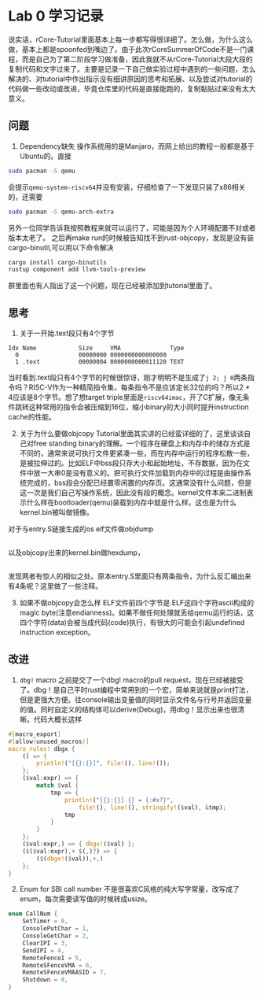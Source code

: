 # Lab 0 学习记录
说实话，rCore-Tutorial里面基本上每一步都写得很详细了。怎么做，为什么这么做，基本上都是spoonfed到嘴边了。由于此次rCoreSummerOfCode不是一门课程，而是自己为了第二阶段学习做准备，因此我就不从rCore-Tutorial大段大段的复制代码和文字过来了。主要是记录一下自己做实验过程中遇到的一些问题，怎么解决的、对tutorial中作出指示没有细讲原因的思考和拓展、以及尝试对tutorial的代码做一些改动或改进，毕竟仓库里的代码是直接能跑的，复制黏贴过来没有太大意义。

## 问题
1. Dependency缺失
操作系统用的是Manjaro，而网上给出的教程一般都是基于Ubuntu的。直接
```bash
sudo pacman -S qemu
```
会提示`qemu-system-riscv64`并没有安装，仔细检查了一下发现只装了x86相关的，还需要
```bash
sudo pacman -S qemu-arch-extra
```

另外一位同学告诉我按照教程来就可以运行了，可能是因为个人环境配置不对或者版本太老了。
之后再make run的时候被告知找不到rust-objcopy，发现是没有装cargo-binutil,可以用以下命令解决
```bash
cargo install cargo-binutils
rustup component add llvm-tools-preview
```
群里面也有人指出了这一个问题，现在已经被添加到tutorial里面了。

## 思考
1. 关于一开始.text段只有4个字节
```
Idx Name            Size     VMA              Type
  0                 00000000 0000000000000000
  1 .text           00000004 0000000000011120 TEXT
```
当时看到.text段只有4个字节的时候很惊讶，刚才明明不是生成了`j 2; j 0`两条指令吗？RISC-V作为一种精简指令集，每条指令不是应该定长32位的吗？所以2 * 4应该是8个字节。想了想target triple里面是`riscv64imac`，开了C扩展，像无条件跳转这种常用的指令会被压缩到16位，缩小binary的大小同时提升instruction cache的性能。

2. 关于为什么要做objcopy
Tutorial里面其实讲的已经蛮详细的了，这里谈谈自己对free standing binary的理解。一个程序在硬盘上和内存中的储存方式是不同的，通常来说可执行文件更紧凑一些，而在内存中运行的程序松散一些，是被拉伸过的。比如ELF中bss段只存大小和起始地址，不存数据，因为在文件中放一大串0是没有意义的。把可执行文件加载到内存中的过程是由操作系统完成的，bss段会分配已经置零闲置的内存页。这通常没有什么问题，但是这一次是我们自己写操作系统，因此没有段的概念。kernel文件本来二进制表示什么样在bootloader(qemu)装载到内存中就是什么样。这也是为什么kernel.bin被叫做镜像。

对于与entry.S链接生成的os elf文件做objdump
```
```
以及objcopy出来的kernel.bin做hexdump，
```
```
发现两者有惊人的相似之处。原本entry.S里面只有两条指令，为什么反汇编出来有4条呢？这里做了一些注释。

3. 如果不做objcopy会怎么样
ELF文件前四个字节是.ELF这四个字符ascii构成的magic byte(注意endianness)。如果不做任何处理就丢给qemu运行的话，这四个字符(data)会被当成代码(code)执行，有很大的可能会引起undefined instruction exception。

## 改进
1. `dbg!` macro
之前提交了一个dbg! macro的pull request，现在已经被接受了。dbg！是自己平时rust编程中常用到的一个宏，简单来说就是print打法，但是更强大方便。往console输出变量值的同时显示文件名与行号并返回变量的值。同时自定义的结构体可以derive(Debug)，用dbg！显示出来也很清晰。代码大概长这样
```Rust
#[macro_export]
#[allow(unused_macros)]
macro_rules! dbgx {
    () => {
        println!("[{}:{}]", file!(), line!());
    };
    ($val:expr) => {
        match $val {
            tmp => {
                println!("[{}:{}] {} = {:#x?}",
                    file!(), line!(), stringify!($val), &tmp);
                tmp
            }
        }
    };
    ($val:expr,) => { dbgx!($val) };
    ($($val:expr),+ $(,)?) => {
        ($(dbgx!($val)),+,)
    };
}
```

2. Enum for SBI call number
不是很喜欢C风格的纯大写字常量，改写成了enum，每次需要读写值的时候转成usize。
```Rust
enum CallNum {
    SetTimer = 0,
    ConsolePutChar = 1,
    ConsoleGetChar = 2,
    ClearIPI = 3,
    SendIPI = 4,
    RemoteFenceI = 5,
    RemoteSFenceVMA = 6,
    RemoteSFenceVMAASID = 7,
    Shutdown = 8,
}
```
